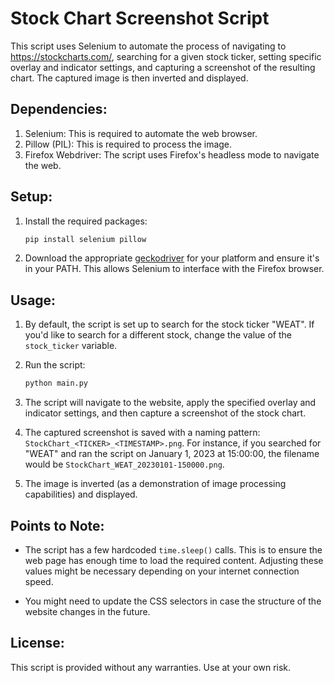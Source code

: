 # Stock Chart Screenshot Script

This script uses Selenium to automate the process of navigating to https://stockcharts.com/, searching for a given stock ticker, setting specific overlay and indicator settings, and capturing a screenshot of the resulting chart. The captured image is then inverted and displayed.

## Dependencies:

1. Selenium: This is required to automate the web browser.
2. Pillow (PIL): This is required to process the image.
3. Firefox Webdriver: The script uses Firefox's headless mode to navigate the web.

## Setup:

1. Install the required packages:
   ```bash
   pip install selenium pillow
   ```

2. Download the appropriate [geckodriver](https://github.com/mozilla/geckodriver/releases) for your platform and ensure it's in your PATH. This allows Selenium to interface with the Firefox browser.

## Usage:

1. By default, the script is set up to search for the stock ticker "WEAT". If you'd like to search for a different stock, change the value of the `stock_ticker` variable.

2. Run the script:
   ```bash
   python main.py
   ```

3. The script will navigate to the website, apply the specified overlay and indicator settings, and then capture a screenshot of the stock chart.

4. The captured screenshot is saved with a naming pattern: `StockChart_<TICKER>_<TIMESTAMP>.png`. For instance, if you searched for "WEAT" and ran the script on January 1, 2023 at 15:00:00, the filename would be `StockChart_WEAT_20230101-150000.png`.

5. The image is inverted (as a demonstration of image processing capabilities) and displayed.

## Points to Note:

- The script has a few hardcoded `time.sleep()` calls. This is to ensure the web page has enough time to load the required content. Adjusting these values might be necessary depending on your internet connection speed.
  
- You might need to update the CSS selectors in case the structure of the website changes in the future.

## License:

This script is provided without any warranties. Use at your own risk.
